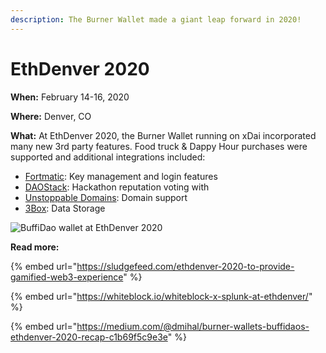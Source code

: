 ```yaml
---
description: The Burner Wallet made a giant leap forward in 2020!
---
```


# EthDenver 2020

**When:** February 14-16, 2020

**Where:** Denver, CO

**What:** At EthDenver 2020, the Burner Wallet running on xDai incorporated many new 3rd party features. Food truck & Dappy Hour purchases were supported and additional integrations included:

* [Fortmatic](https://fortmatic.com): Key management and login features&#x20;
* [DAOStack](https://daostack.io): Hackathon reputation voting with&#x20;
* [Unstoppable Domains](https://unstoppabledomains.com): Domain support
* [3Box](https://3box.io): Data Storage

![BuffiDao wallet at EthDenver 2020](../../../.gitbook/assets/buffidao.png)

**Read more:**&#x20;

{% embed url="https://sludgefeed.com/ethdenver-2020-to-provide-gamified-web3-experience" %}

{% embed url="https://whiteblock.io/whiteblock-x-splunk-at-ethdenver/" %}

{% embed url="https://medium.com/@dmihal/burner-wallets-buffidaos-ethdenver-2020-recap-c1b69f5c9e3e" %}

